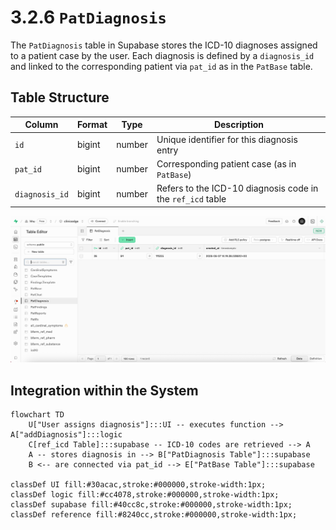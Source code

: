 # 3.2.6 `PatDiagnosis` 

The `PatDiagnosis` table in Supabase stores the ICD-10 diagnoses assigned to a patient case by the user. Each diagnosis is defined by a `diagnosis_id` and linked to the corresponding patient via `pat_id` as in the `PatBase` table.

## Table Structure

| Column         | Format     | Type       | Description                                                          |
|----------------|------------|------------|----------------------------------------------------------------------|
| `id`           | bigint     | number     | Unique identifier for this diagnosis entry                           |
| `pat_id`       | bigint     | number     | Corresponding patient case (as in `PatBase`)                         |
| `diagnosis_id` | bigint     | number     | Refers to the ICD-10 diagnosis code in the `ref_icd` table            |

![](./Images/3_2_6_pat_diagnosis_supabase.jpg)

## Integration within the System
 
```mermaid
flowchart TD
    U["User assigns diagnosis"]:::UI -- executes function --> A["addDiagnosis"]:::logic
    C[ref_icd Table]:::supabase -- ICD-10 codes are retrieved --> A  
    A -- stores diagnosis in --> B["PatDiagnosis Table"]:::supabase
    B <-- are connected via pat_id --> E["PatBase Table"]:::supabase

classDef UI fill:#30acac,stroke:#000000,stroke-width:1px;
classDef logic fill:#cc4078,stroke:#000000,stroke-width:1px;
classDef supabase fill:#40cc8c,stroke:#000000,stroke-width:1px;
classDef reference fill:#8240cc,stroke:#000000,stroke-width:1px;
```